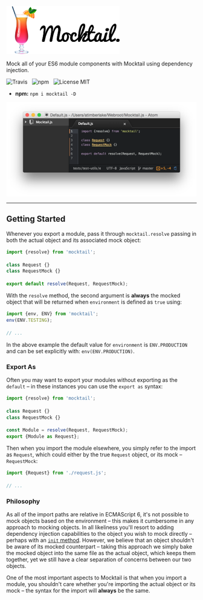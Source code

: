 <img src="media/Mocktail.png" width="300" alt="Mocktail" />

Mock all of your ES6 module components with Mocktail using dependency injection.

![Travis](http://img.shields.io/travis/Wildhoney/Mocktail.js.svg?style=flat-square)
&nbsp;
![npm](http://img.shields.io/npm/v/mocktail.svg?style=flat-square)
&nbsp;
![License MIT](http://img.shields.io/badge/License-MIT-lightgrey.svg?style=flat-square)

* **npm:** `npm i mocktail -D`

![Screenshot](media/Screenshot.png)

---

## Getting Started

Whenever you export a module, pass it through `mocktail.resolve` passing in both the actual object and its associated mock object:

```javascript
import {resolve} from 'mocktail';

class Request {}
class RequestMock {}

export default resolve(Request, RequestMock);
```

With the `resolve` method, the second argument is **always** the mocked object that will be returned when `environment` is defined as `true` using:

```javascript
import {env, ENV} from 'mocktail';
env(ENV.TESTING);

// ...
```

In the above example the default value for `environment` is `ENV.PRODUCTION` and can be set explicitly with: `env(ENV.PRODUCTION)`.

### Export As

Often you may want to export your modules without exporting as the `default` &ndash; in these instances you can use the `export as` syntax:

```javascript
import {resolve} from 'mocktail';

class Request {}
class RequestMock {}

const Module = resolve(Request, RequestMock);
export {Module as Request};
```

Then when you import the module elsewhere, you simply refer to the import as `Request`, which could either by the true `Request` object, or its mock &ndash; `RequestMock`:

```javascript
import {Request} from './request.js';

// ...
```

### Philosophy

As all of the import paths are relative in ECMAScript 6, it's not possible to mock objects based on the environment &ndash; this makes it cumbersome in any approach to mocking objects. In all likeliness you'll resort to adding dependency injection capabilities to the object you wish to mock directly &ndash; perhaps with an [`init` method](http://davidvujic.blogspot.co.uk/2015/02/is-the-es6-import-feature-an-anti-pattern.html). However, we believe that an object shouldn't be aware of its mocked counterpart &ndash; taking this approach we simply bake the mocked object into the same file as the actual object, which keeps them together, yet we still have a clear separation of concerns between our two objects.

One of the most important aspects to Mocktail is that when you import a module, you shouldn't care whether you're importing the actual object or its mock &ndash; the syntax for the import will **always** be the same.